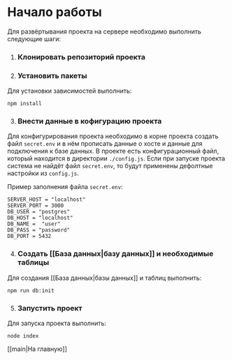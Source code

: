 # Начало работы

Для развёртывания проекта на сервере необходимо выполнить следующие шаги:
1. ### Клонировать репозиторий проекта
2. ### Установить пакеты
Для установки зависимостей выполнить:
```
npm install
```
3. ### Внести данные в кофигурацию проекта
Для конфигурирования проекта необходимо в корне проекта создать файл `secret.env` и в нём прописать данные о хосте и данные для подключения к базе данных. В проекте есть конфигурационный файл, который находится в директории `./config.js`. Если при запуске проекта система не найдёт файл `secret.env`, то будут применены дефолтные настройки из `config.js`. 

Пример заполнения файла `secret.env`:
```
SERVER_HOST = "localhost"
SERVER_PORT = 3000
DB_USER = "postgres"
DB_HOST = "localhost"
DB_NAME =  "user"
DB_PASS = "password"
DB_PORT = 5432
```

4. ### Создать [[База данных|базу данных]] и необходимые таблицы
Для создания [[База данных|базы данных]] и таблиц выполнить:
```
npm run db:init
```

5. ### Запустить проект
Для запуска проекта выполнить:
```
node index
```

[[main|На главную]]